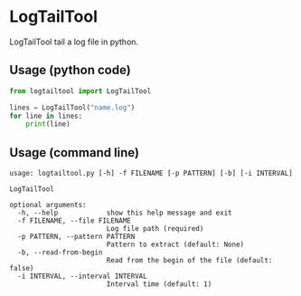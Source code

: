 # LogTailTool

LogTailTool tail a log file in python.

## Usage (python code)

```python
from logtailtool import LogTailTool

lines = LogTailTool("name.log")
for line in lines:
    print(line)
```

## Usage (command line)

```text
usage: logtailtool.py [-h] -f FILENAME [-p PATTERN] [-b] [-i INTERVAL]

LogTailTool

optional arguments:
  -h, --help            show this help message and exit
  -f FILENAME, --file FILENAME
                        Log file path (required)
  -p PATTERN, --pattern PATTERN
                        Pattern to extract (default: None)
  -b, --read-from-begin
                        Read from the begin of the file (default: false)
  -i INTERVAL, --interval INTERVAL
                        Interval time (default: 1)
```
